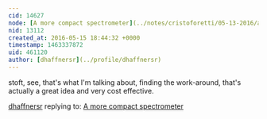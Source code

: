 ```yaml
---
cid: 14627
node: [A more compact spectrometer](../notes/cristoforetti/05-13-2016/a-more-compact-spectrometer)
nid: 13112
created_at: 2016-05-15 18:44:32 +0000
timestamp: 1463337872
uid: 461120
author: [dhaffnersr](../profile/dhaffnersr)
---
```


 stoft, see, that's what I'm talking about, finding the work-around, that's actually a great idea and very cost effective.

[dhaffnersr](../profile/dhaffnersr) replying to: [A more compact spectrometer](../notes/cristoforetti/05-13-2016/a-more-compact-spectrometer)

